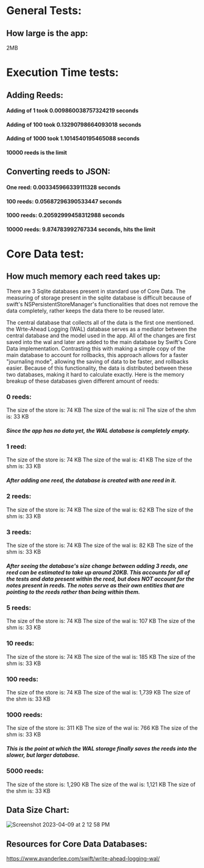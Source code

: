 # General Tests:

## How large is the app: 

2MB

# Execution Time tests:

## Adding Reeds:
#### Adding of 1 took 0.009860038757324219 seconds
#### Adding of 100 took 0.13290798664093018 seconds
#### Adding of 1000 took 1.1014540195465088 seconds
#### 10000 reeds is the limit

## Converting reeds to JSON:
#### One reed: 0.003345966339111328 seconds
#### 100 reeds: 0.05687296390533447 seconds
#### 1000 reeds:  0.20592999458312988 seconds
#### 10000 reeds: 9.874783992767334 seconds, hits the limit

# Core Data test:

## How much memory each reed takes up:
There are 3 Sqlite databases present in standard use of Core Data. The measuring of storage present in the sqlite database is difficult because of swift's NSPersistentStoreManager's functionalities that does not remove the data completely, rather keeps the data there to be reused later. 

The central database that collects all of the data is the first one mentioned. the Wrte-Ahead Logging (WAL) database serves as a mediator between the central database and the model used in the app. All of the changes are first saved into the wal and later are added to the main database by Swift's Core Data implementation. Contrasting this with making a simple copy of the main database to account for rollbacks, this approach allows for a faster "journaling mode", allowing the saving of data to be faster, and rollbacks easier. Because of this functionality, the data is distributed between these two databases, making it hard to calculate exactly. Here is the memory breakup of these databases given different amount of reeds:
### 0 reeds:
The size of the store is: 74 KB
The size of the wal is: nil
The size of the shm is: 33 KB

##### Since the app has no data yet, the WAL database is completely empty.
### 1 reed:
The size of the store is: 74 KB
The size of the wal is: 41 KB
The size of the shm is: 33 KB
##### After adding one reed, the database is created with one reed in it.
### 2 reeds:
The size of the store is: 74 KB
The size of the wal is: 62 KB
The size of the shm is: 33 KB
### 3 reeds:
The size of the store is: 74 KB
The size of the wal is: 82 KB
The size of the shm is: 33 KB
##### After seeing the database's size change between adding 3 reeds, one reed can be estimated to take up around 20KB. This accounts for all of the tests and data present within the reed, but does NOT account for the notes present in reeds. The notes serve as their own entities that are pointing to the reeds rather than being within them.
### 5 reeds:
The size of the store is: 74 KB
The size of the wal is: 107 KB
The size of the shm is: 33 KB
### 10 reeds:
The size of the store is: 74 KB
The size of the wal is: 185 KB
The size of the shm is: 33 KB
### 100 reeds:
The size of the store is: 74 KB
The size of the wal is: 1,739 KB
The size of the shm is: 33 KB
### 1000 reeds:
The size of the store is: 311 KB
The size of the wal is: 766 KB
The size of the shm is: 33 KB
##### This is the point at which the WAL storage finally saves the reeds into the slower, but larger database. 
### 5000 reeds:
The size of the store is: 1,290 KB
The size of the wal is: 1,121 KB
The size of the shm is: 33 KB
## Data Size Chart:
![Screenshot 2023-04-09 at 2 12 58 PM](https://user-images.githubusercontent.com/60623457/230789545-ad4d8581-b98a-44ff-9774-8bbd1f632ede.png)

## Resources for Core Data Databases:
https://www.avanderlee.com/swift/write-ahead-logging-wal/
